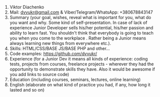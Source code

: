 1. Viktor Diachenko
2. Mail: dvvukr@gmail.com & Viber/Telegram/WhatsApp: +380678843147
3. Summary (your goal, wishes, reveal what is important for you, what do you want and why.
Some kind of self-presentation. In case of lack of experience  Junior Developer sells his/her potential, his/her passion and ability to learn fast. You shouldn't think that everybody is going to teach you when you come to the workplace . Rather being a Junior means always learning new things from everywhere etc.).
4. Skills: HTML/CSS/BASE JS/BASE PHP and other...
5. Code examples: https://github.com/dvvukr/
6. Experience (for a Junior Dev it means all kinds of experience: coding tests, projects from courses, freelance projects - wherever they had the opportunity to demonstrate skills they have.
Also it would be awesome if you add links to source code)
7. Education (including courses, seminars, lectures, online learning)
8. English (elaborate on what kind of practice you had, if any, how long it lasted and so on)